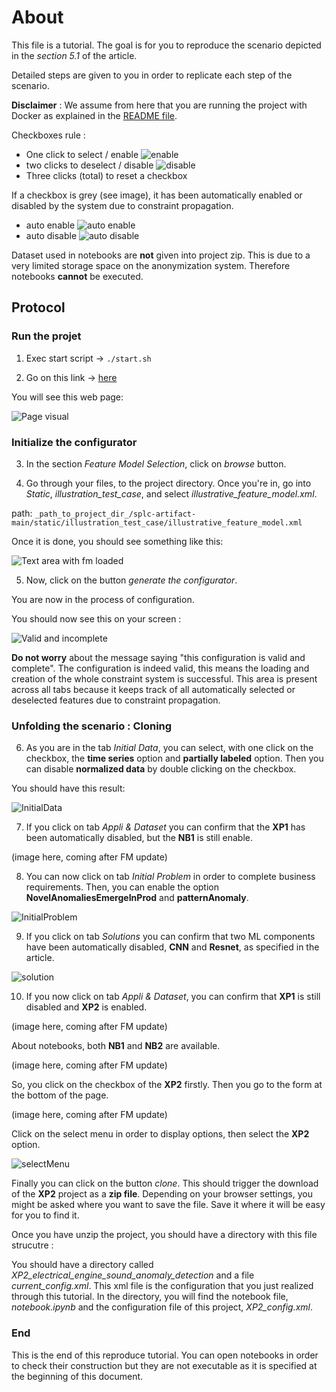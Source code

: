 # About

This file is a tutorial. The goal is for you to reproduce the scenario depicted in the _section 5.1_ of the article.

Detailed steps are given to you in order to replicate each step of the scenario.

**Disclaimer** : We assume from here that you are running the project with Docker as explained in the [README file](https://anonymous.4open.science/r/splc-artifact-files/README.md).

Checkboxes rule :

- One click to select / enable ![enable](../assets/all/enable.png)
- two clicks to deselect / disable ![disable](../assets/all/disable.png)
- Three clicks (total) to reset a checkbox

If a checkbox is grey (see image), it has been automatically enabled or disabled by the system due to constraint propagation.

- auto enable ![auto enable](../assets/all/auto_enable.png)
- auto disable ![auto disable](../assets/all/auto_disable.png)

Dataset used in notebooks are **not** given into project zip. This is due to a very limited storage space on the anonymization system. Therefore notebooks **cannot** be executed.

## Protocol

### Run the projet

1. Exec start script -> `./start.sh`

2. Go on this link -> [here](http://localhost:5050/)

You will see this web page:

![Page visual](../assets/reproduce/app_full_page.png)

### Initialize the configurator

3. In the section _Feature Model Selection_, click on _browse_ button.

4. Go through your files, to the project directory. Once you're in, go into _Static_, _illustration_test_case_, and select _illustrative_feature_model.xml_.

path: `_path_to_project_dir_/splc-artifact-main/static/illustration_test_case/illustrative_feature_model.xml`

Once it is done, you should see something like this:

![Text area with fm loaded](../assets/reproduce/fm_loaded.png)

5. Now, click on the button _generate the configurator_.

You are now in the process of configuration.

You should now see this on your screen :

![Valid and incomplete](../assets/reproduce/valid_incomplete.png)

**Do not worry** about the message saying "this configuration is valid and complete".
The configuration is indeed valid, this means the loading and creation of the whole constraint system is successful.
This area is present across all tabs because it keeps track of all automatically selected or deselected features due to constraint propagation.

### Unfolding the scenario : Cloning

6. As you are in the tab _Initial Data_, you can select, with one click on the checkbox, the **time series** option and **partially labeled** option. Then you can disable **normalized data** by double clicking on the checkbox.

You should have this result:

![InitialData](../assets/scenarios/scenario_1/initialData_scenario1.png)

7. If you click on tab _Appli & Dataset_ you can confirm that the **XP1** has been automatically disabled, but the **NB1** is still enable.

(image here, coming after FM update)

8. You can now click on tab _Initial Problem_ in order to complete business requirements. Then, you can enable the option **NovelAnomaliesEmergeInProd** and **patternAnomaly**.

![InitialProblem](../assets/scenarios/scenario_1/initialProblem_scenario1.png)

9. If you click on tab _Solutions_ you can confirm that two ML components have been automatically disabled, **CNN** and **Resnet**, as specified in the article.

![solution](../assets/scenarios/scenario_1/solution_scenario1.png)

10. If you now click on tab _Appli & Dataset_, you can confirm that **XP1** is still disabled and **XP2** is enabled.

(image here, coming after FM update)

About notebooks, both **NB1** and **NB2** are available.

(image here, coming after FM update)

So, you click on the checkbox of the **XP2** firstly. Then you go to the form at the bottom of the page.

(image here, coming after FM update)

Click on the select menu in order to display options, then select the **XP2** option.

![selectMenu](../assets/scenarios/scenario_1/select_menu.png)

Finally you can click on the button _clone_.
This should trigger the download of the **XP2** project as a **zip file**. Depending on your browser settings, you might be asked where you want to save the file. Save it where it will be easy for you to find it.

Once you have unzip the project, you should have a directory with this file strucutre :

You should have a directory called _XP2_electrical_engine_sound_anomaly_detection_ and a file _current_config.xml_. This xml file is the configuration that you just realized through this tutorial.
In the directory, you will find the notebook file, _notebook.ipynb_ and the configuration file of this project, _XP2_config.xml_.

### End

This is the end of this reproduce tutorial. You can open notebooks in order to check their construction but they are not executable as it is specified at the beginning of this document.
